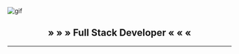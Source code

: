 ![gif](https://github.com/LuciaMeyer/LuciaMeyer/blob/main/assets/gif.gif)
<h2 align ='center'>» » » Full Stack Developer « « «</h2>
<hr/>
